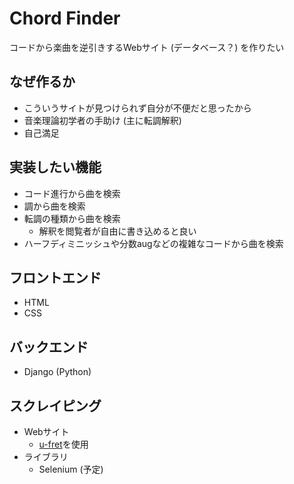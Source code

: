 # Chord Finder

コードから楽曲を逆引きするWebサイト (データベース？) を作りたい

## なぜ作るか
- こういうサイトが見つけられず自分が不便だと思ったから
- 音楽理論初学者の手助け (主に転調解釈)
- 自己満足

## 実装したい機能
- コード進行から曲を検索
- 調から曲を検索
- 転調の種類から曲を検索
  - 解釈を閲覧者が自由に書き込めると良い
- ハーフディミニッシュや分数augなどの複雑なコードから曲を検索

## フロントエンド
- HTML
- CSS

## バックエンド
- Django (Python)

## スクレイピング
- Webサイト
  - [u-fret](https://www.ufret.jp/)を使用
- ライブラリ
  - Selenium (予定)
